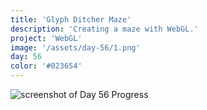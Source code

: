 ```yaml
---
title: 'Glyph Ditcher Maze'
description: 'Creating a maze with WebGL.'
project: 'WebGL'
image: '/assets/day-56/1.png'
day: 56
color: '#023654'
---
```


![screenshot of Day 56 Progress](/assets/day-56/1.png)
